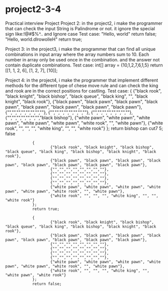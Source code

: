 # project2-3-4
Practical interview Project
Project 2: in the project2, i make the programmer that can check the input String is Palindrome or not. it ignore the special sign like:!@#$%^.. and Ignore case
Test case: "Hello, world" return false; "Hello, world.dlrowolleH" return true;

Project 3: in the project3, i make the programmer that can find all unique combinations in input array where the array numbers sum to 10. Each number in array  only be used once in the combination. and the answer not contain duplicate combinations.
Test case: int[] array = {10,1,2,7,6,1,5}  return [[1, 1, 2, 6], [1, 2, 7], [10]]; 

Project 4: in the project4, i make the programmer that implement different methods for the different type of chese move rule and can check the king and rook are in the correct positions for castling.
Test case: {
                        {"black rook", "black knight", "black bishop", "black queue", "black king", "", "black knight", "black rook"},
                        {"black pawn", "black pawn", "black pawn", "black pawn", "black pawn", "black pawn", "black pawn", "black pawn"},
                        {"","","","","","","",""},
                        {"","","","","","","",""},
                        {"","","","","","","",""},
                        {"","","","","","","","black bishop"},
                        {"white pawn", "white pawn", "white pawn", "white pawn", "white pawn", "white rook", "", "white pawn"},
                        {"white rook", "", "", "", "white king", "", "", "white rook"}
                };
                return bishop can cut7 5; false
                
                {
                        {"black rook", "black knight", "black bishop", "black queue", "black king", "black bishop", "black knight", "black rook"},
                        {"black pawn", "black pawn", "black pawn", "black pawn", "black pawn", "black pawn", "black pawn", "black pawn"},
                        {"","","","","","","",""},
                        {"","","","","","","",""},
                        {"","","","","","","",""},
                        {"","","","","","","",""},
                        {"white pawn", "white pawn", "white pawn", "white pawn", "white pawn", "white rook", "", "white pawn"},
                        {"white rook", "", "", "", "white king", "", "", "white rook"}
                };
                return true;
                
                {
                        {"black rook", "black knight", "black bishop", "black queue", "black king", "black bishop", "black knight", "black rook"},
                        {"black pawn", "black pawn", "black pawn", "black pawn", "black pawn", "black pawn", "black pawn", "black pawn"},
                        {"","","","","","","",""},
                        {"","","","","","","",""},
                        {"","","","","","","",""},
                        {"","","","","","","",""},
                        {"white pawn", "white pawn", "white pawn", "white pawn", "white pawn", "white rook", "", "white pawn"},
                        {"white rook", "", "", "", "white king", "", "white pawn", "white rook"}
                };
                return false;
